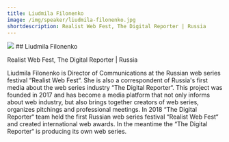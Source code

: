 ```yaml
---
title: Liudmila Filonenko
image: /img/speaker/liudmila-filonenko.jpg
shortdescription: Realist Web Fest, The Digital Reporter | Russia
---
```

<img src="/img/speaker/liudmila-filonenko.jpg">
## Liudmila Filonenko

Realist Web Fest, The Digital Reporter | Russia

Liudmila Filonenko is Director of Communications at the Russian web series festival “Realist Web Fest“. She is also a correspondent of Russia's first media about the web series industry “The Digital Reporter“. This project was founded in 2017 and has become a media platform that not only informs about web industry, but also brings together creators of web series, organizes pitchings and professional meetings. In 2018 “The Digital Reporter“ team held the first Russian web series festival “Realist Web Fest“ and created international web awards. In the meantime the “The Digital Reporter“ is producing its own web series.


